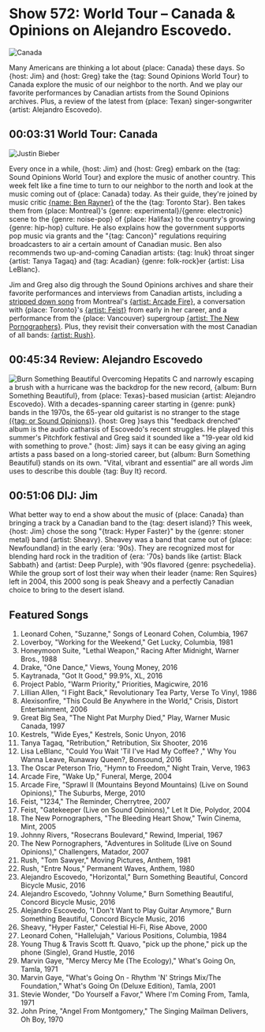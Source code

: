 

# Show 572: World Tour – Canada & Opinions on Alejandro Escovedo.
![Canada](https://sound-images.s3.amazonaws.com/images/2016/canada_web.jpg)

Many Americans are thinking a lot about {place: Canada} these days. So {host: Jim} and {host: Greg} take the {tag: Sound Opinions World Tour} to Canada explore the music of our neighbor to the north. And we play our favorite performances by Canadian artists from the Sound Opinions archives. Plus, a review of the latest from {place: Texan} singer-songwriter {artist: Alejandro Escovedo}.

## 00:03:31 World Tour: Canada
![Justin Bieber](https://sound-images.s3.amazonaws.com/images/2016/bieber_mounties.jpg)

Every once in a while, {host: Jim} and {host: Greg} embark on the {tag: Sound Opinions World Tour} and explore the music of another country. This week felt like a fine time to turn to our neighbor to the north and look at the music coming out of {place: Canada} today. As their guide, they're joined by music critic [{name: Ben Rayner}](https://www.thestar.com/authors.rayner_ben.html) of the the {tag: Toronto Star}. Ben takes them from {place: Montreal}'s {genre: experimental}/{genre: electronic} scene to the {genre: noise-pop} of {place: Halifax} to the country's growing {genre: hip-hop} culture. He also explains how the government supports pop music via grants and the "{tag: Cancon}" regulations requiring broadcasters to air a certain amount of Canadian music. Ben also recommends two up-and-coming Canadian artists: {tag: Inuk} throat singer {artist: Tanya Tagaq} and {tag: Acadian} {genre: folk-rock}er {artist: Lisa LeBlanc}.

Jim and Greg also dig through the Sound Opinions archives and share their favorite performances and interviews from Canadian artists, including a [stripped down song](http://soundopinions.org/show/290/) from Montreal's [{artist: Arcade Fire}](http://soundopinions.org/show/85/), a conversation with {place: Toronto}'s [{artist: Feist}](http://soundopinions.org/show/13/) from early in her career, and a performance from the {place: Vancouver} supergroup [{artist: The New Pornographers}](http://soundopinions.org/show/105/). Plus, they revisit their conversation with the most Canadian of all bands: [{artist: Rush}](http://soundopinions.org/show/535/).

## 00:45:34 Review: Alejandro Escovedo
![Burn Something Beautiful](http://is4.mzstatic.com/image/thumb/Music62/v4/fd/39/95/fd39958a-f35e-3cd5-a1a7-fd46e183e0a5/source/600x600bb.jpg "4034262/1151613661")
Overcoming Hepatits C and narrowly escaping a brush with a hurricane was the backdrop for the new record, {album: Burn Something Beautiful}, from {place: Texas}-based musician {artist: Alejandro Escovedo}. With a decades-spanning career starting in {genre: punk} bands in the 1970s, the 65-year old guitarist is no stranger to the stage [({tag: or Sound Opinions)}](http://soundopinions.org/search/?index=alejandroescovedo). {host: Greg }says this "feedback drenched" album is the audio catharsis of Escovedo's recent struggles. He played this summer's Pitchfork festival and Greg said it sounded like a "19-year old kid with something to prove." {host: Jim} says it can be easy giving an aging artists a pass based on a long-storied career, but {album: Burn Something Beautiful} stands on its own. "Vital, vibrant and essential" are all words Jim uses to describe this double {tag: Buy It} record. 


## 00:51:06 DIJ: Jim

What better way to end a show about the music of {place: Canada} than bringing a track by a Canadian band to the {tag: desert island}? This week, {host: Jim} chose the song "{track: Hyper Faster}" by the {genre: stoner metal} band {artist: Sheavy}. Sheavey was a band that came out of {place: Newfoundland} in the early {era: '90s}. They are recognized most for blending hard rock in the tradition of {era: '70s} bands like {artist: Black Sabbath} and {artist: Deep Purple}, with '90s flavored {genre: psychedelia}. While the group sort of lost their way when their leader {name: Ren Squires} left in 2004, this 2000 song is peak Sheavy and a perfectly Canadian choice to bring to the desert island.

## Featured Songs

1. Leonard Cohen, "Suzanne," Songs of Leonard Cohen, Columbia, 1967
1. Loverboy, "Working for the Weekend," Get Lucky, Columbia, 1981
1. Honeymoon Suite, "Lethal Weapon," Racing After Midnight, Warner Bros., 1988
1. Drake, "One Dance," Views, Young Money, 2016
1. Kaytranada, "Got It Good," 99.9%, XL, 2016
1. Project Pablo, "Warm Priority," Priorities, Magicwire, 2016
1. Lillian Allen, "I Fight Back," Revolutionary Tea Party, Verse To Vinyl, 1986
1. Alexisonfire, "This Could Be Anywhere in the World," Crisis, Distort Entertainment, 2006
1. Great Big Sea, "The Night Pat Murphy Died," Play, Warner Music Canada, 1997
1. Kestrels, "Wide Eyes," Kestrels, Sonic Unyon, 2016
1. Tanya Tagaq, "Retribution," Retribution, Six Shooter, 2016
1. Lisa LeBlanc, "Could You Wait 'Til I've Had My Coffee?        ," Why You Wanna Leave, Runaway Queen?, Bonsound, 2016
1. The Oscar Peterson Trio, "Hymn to Freedom," Night Train, Verve, 1963
1. Arcade Fire, "Wake Up," Funeral, Merge, 2004
1. Arcade Fire, "Sprawl II (Mountains Beyond Mountains) (Live on Sound Opinions)," The Suburbs, Merge, 2010
1. Feist, "1234," The Reminder, Cherrytree, 2007
1. Feist, "Gatekeeper (Live on Sound Opinions)," Let It Die, Polydor, 2004
1. The New Pornographers, "The Bleeding Heart Show," Twin Cinema, Mint, 2005
1. Johnny Rivers, "Rosecrans Boulevard," Rewind, Imperial, 1967
1. The New Pornographers, "Adventures in Solitude (Live on Sound Opinions)," Challengers, Matador, 2007
1. Rush, "Tom Sawyer," Moving Pictures, Anthem, 1981
1. Rush, "Entre Nous," Permanent Waves, Anthem, 1980
1. Alejandro Escovedo, "Horizontal," Burn Something Beautiful, Concord Bicycle Music, 2016
1. Alejandro Escovedo, "Johnny Volume," Burn Something Beautiful, Concord Bicycle Music, 2016
1. Alejandro Escovedo, "I Don't Want to Play Guitar Anymore," Burn Something Beautiful, Concord Bicycle Music, 2016
1. Sheavy, "Hyper Faster," Celestial Hi-Fi, Rise Above, 2000
1. Leonard Cohen, "Hallelujah," Various Positions, Columbia, 1984
1. Young Thug & Travis Scott ft. Quavo, "pick up the phone," pick up the phone (Single), Grand Hustle, 2016
1. Marvin Gaye, "Mercy Mercy Me (The Ecology)," What's Going On, Tamla, 1971
1. Marvin Gaye, "What's Going On - Rhythm 'N' Strings Mix/The Foundation," What's Going On (Deluxe Edition), Tamla, 2001
1. Stevie Wonder, "Do Yourself a Favor," Where I'm Coming From, Tamla, 1971
1. John Prine, "Angel From Montgomery," The Singing Mailman Delivers, Oh Boy, 1970
